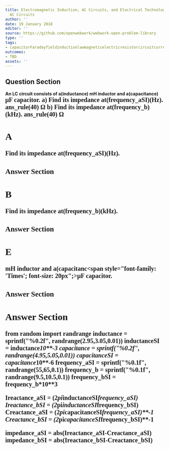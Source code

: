 ```yaml
---
title: Electromagnetic Induction, AC Circuits, and Electrical Technologies - RLC Series
  AC Circuits
author: ''
date: 19 January 2018
editor: ''
source: https://github.com/openwebwork/webwork-open-problem-library
type: ''
tags:
- capacitorFaradayfieldinductionlawmagneticelectricresistorcircuitcurrentresistorfrequency
outcomes:
- TBD
assets: ''
---
```


## Question Section 

<b>
An LC circuit consists of a(inductance) mH inductor and a(capacitance) <span style="font-family: 'Times'; font-size: 20px";>&mu;F<span> capacitor.
a) Find its impedance at(frequency_aSI)(Hz).
ans_rule(40) <span style="font-family: 'Times'; font-size: 20px";>&Omega;<span>
b) Find its impedance at(frequency_b)(kHz).
ans_rule(40) <span style="font-family: 'Times'; font-size: 20px";>&Omega;<span>

## A
Find its impedance at(frequency_aSI)(Hz).
### Answer Section
## B
Find its impedance at(frequency_b)(kHz).
### Answer Section
## E
mH inductor and a(capacitanc<span style="font-family: 'Times'; font-size: 20px";>&mu;F<span> capacitor.
### Answer Section


## Answer Section

from random import randrange
inductance = sprintf("%0.2f", randrange(2.95,3.05,0.01))
inductanceSI = inductance*10**-3
capacitance = sprintf("%0.2f", randrange(4.95,5.05,0.01))
capacitanceSI = capacitance*10**-6
frequency_aSI = sprintf("%0.1f", randrange(55,65,0.1))
frequency_b = sprintf("%0.1f", randrange(9.5,10.5,0.1))
frequency_bSI = frequency_b*10**3

Ireactance_aSI = (2*pi*inductanceSI*frequency_aSI)
Ireactance_bSI = (2*pi*inductanceSI*frequency_bSI)
Creactance_aSI = (2*pi*capacitanceSI*frequency_aSI)**-1
Creactance_bSI = (2*pi*capacitanceSI*frequency_bSI)**-1

impedance_aSI = abs(Ireactance_aSI-Creactance_aSI)
impedance_bSI = abs(Ireactance_bSI-Creactance_bSI)